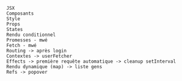     JSX
    Composants
    Style
    Props
    States
    Rendu conditionnel 
    Promesses - mwé
    Fetch - mwé
    Routing -> après login
    Contextes -> userFetcher
    Effects -> première requête automatique -> cleanup setInterval
    Rendu dynamique (map) -> liste gens
    Refs -> popover
